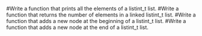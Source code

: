 #Write a function that prints all the elements of a listint_t list.
#Write a function that returns the number of elements in a linked listint_t list.
#Write a function that adds a new node at the beginning of a listint_t list.
#Write a function that adds a new node at the end of a listint_t list.
